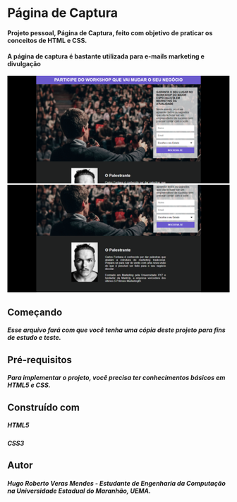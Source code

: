 # Página de Captura
#### Projeto pessoal, Página de Captura, feito com objetivo de praticar os conceitos de HTML e CSS.

#### A página de captura é bastante utilizada para e-mails marketing e divulgação
![Imagem do projeto final](https://github.com/HugoMendess/PageCaptura/blob/main/imagem1.PNG)
![Imagem do projeto final](https://github.com/HugoMendess/PageCaptura/blob/main/imagem2.PNG)

## Começando
##### Esse arquivo fará com que você tenha uma cópia deste projeto para fins de estudo e teste.

## Pré-requisitos
##### Para implementar o projeto, você precisa ter conhecimentos básicos em HTML5 e CSS.

## Construído com
##### HTML5
##### CSS3 


## Autor
##### Hugo Roberto Veras Mendes - Estudante de Engenharia da Computação na Universidade Estadual do Maranhão, UEMA.
